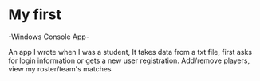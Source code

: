 # My first
-Windows Console App-

An app I wrote when I was a student, It takes data from a txt file, first asks for login information or gets a new user registration.
Add/remove players, view my roster/team's matches
